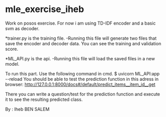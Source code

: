 # mle_exercise_iheb

 Work on posos exercise.
 For now i am using TD-IDF encoder and a basic svm as decoder.
 
*trainer.py is the training file.
-Running this file will generate two files that save the encoder and decoder data. You can see the training and validation score.

*ML_API.py is the api.
-Running this file will load the saved files in a new model.

To run this part. Use the following command in cmd.
$ uvicorn ML_API:app --reload
You should be able to test the prediction function in this adress in browser: http://127.0.0.1:8000/docs#/default/predict_items__item_id__get

There you can write a question/test for the prediction function and execute it to see the resulting predicted class.

By : Iheb BEN SALEM